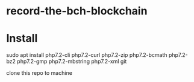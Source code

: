 # record-the-bch-blockchain

# Install
sudo apt install php7.2-cli php7.2-curl php7.2-zip php7.2-bcmath php7.2-bz2 php7.2-gmp php7.2-mbstring php7.2-xml git 

clone this repo to machine
